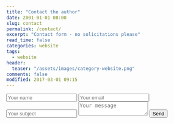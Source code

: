 ```yaml
---
title: "Contact the author"
date: 2001-01-01 08:00
slug: contact
permalink: /contact/
excerpt: "Contact form - no solicitations please"
read_time: false
categories: website
tags:
  - website
header:
  teaser: "/assets/images/category-website.png"
comments: false
modified: 2017-03-01 09:15
---
```

<form method="POST" action="http://formspree.io/webcontact@alecsatin.com">
  <input name="name" placeholder="Your name" type="name">
    <input name="_replyto" placeholder="Your email" type="email">
    <input name="_subject" placeholder="Your subject" type="subject">
  <textarea name="message" placeholder="Your message"></textarea>
  <input type="hidden" name="_format" value="plain" />
  <input type="text" name="_gotcha" style="display:none" />
  <input type="hidden" name="_next" value="//alecsatin.github.io/message-sent.html" />
  <button type="submit">Send</button>
</form>
